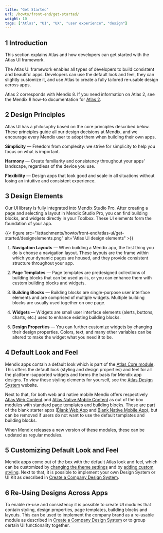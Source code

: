 ```yaml
---
title: "Get Started"
url: /howto/front-end/get-started/
weight: 10
tags: ["Atlas", "UI", "UX", "user experience", "design"]
---
```


## 1 Introduction

This section explains Atlas and how developers can get started with the Atlas UI framework.

The Atlas UI framework enables all types of developers to build consistent and beautiful apps. Developers can use the default look and feel, they can slightly customize it, and use Atlas to create a fully tailored re-usable design across apps.

Atlas 2 corresponds with Mendix 8. If you need information on Atlas 2, see the Mendix 8 how-to documentation for [Atlas 2](/howto8/front-end/atlas-ui/).

## 2 Design Principles

Atlas UI has a philosophy based on the core principles described below. These principles guide all our design decisions at Mendix, and we encourage every Mendix user to adopt them when building their own apps.

**Simplicity**  — Freedom from complexity: we strive for simplicity to help you focus on what is important.

**Harmony** — Create familiarity and consistency throughout your apps' landscape, regardless of the device you use.

**Flexibility** — Design apps that look good and scale in all situations without losing an intuitive and consistent experience.

## 3 Design Elements

Our UI library is fully integrated into Mendix Studio Pro. After creating a page and selecting a layout in Mendix Studio Pro, you can find building blocks, and widgets directly in your Toolbox. These UI elements form the foundation of your app.

{{< figure src="/attachments/howto/front-end/atlas-ui/get-started/designelements.png" alt="Atlas UI design elements" >}}

1. **Navigation Layouts** — When building a Mendix app, the first thing you do is choose a navigation layout. These layouts are the frame within which your dynamic pages are housed, and they provide consistent structure throughout your app.

2. **Page Templates** — Page templates are predesigned collections of building blocks that can be used as-is, or you can enhance them with custom building blocks and widgets.

3. **Building Blocks** — Building blocks are single-purpose user interface elements and are comprised of multiple widgets. Multiple building blocks are usually used together on one page.

4. **Widgets** — Widgets are small user interface elements (alerts, buttons, charts, etc.) used to enhance existing building blocks.

5. **Design Properties** — You can further customize widgets by changing their design properties. Colors, text, and many other variables can be altered to make the widget what you need it to be.

## 4 Default Look and Feel

Mendix apps contain a default look which is part of the [Atlas Core module](https://marketplace.mendix.com/link/component/117187). This offers the default look (styling and design properties) and feel for all the platform-supported widgets and forms the basis for Mendix app designs. To view these styling elements for yourself, see the [Atlas Design System](https://atlasdesignsystem.mendixcloud.com/) website.

Next to that, for both web and native mobile Mendix offers respectively [Atlas Web Content](https://marketplace.mendix.com/link/component/117183) and [Atlas Native Mobile Content](https://marketplace.mendix.com/link/component/117175) as out of the box modules with standard page templates and building blocks. These are part of the blank starter apps ([Blank Web App](https://marketplace.mendix.com/link/component/51830) and [Blank Native Mobile App](https://marketplace.mendix.com/link/component/109511)), but can be removed if users do not want to use the default templates and building blocks.

When Mendix releases a new version of these modules, these can be updated as regular modules.

## 5 Customizing Default Look and Feel

Mendix apps come out of the box with the default Atlas look and feel, which can be customized by [changing the theme settings](/howto/front-end/customize-styling-new/) and by [adding custom styling](/howto/front-end/customize-styling-new/). Next to that, it is possible to implement your own Design System or UI Kit as described in [Create a Company Design System](/howto/front-end/create-a-company-design-system/).

## 6 Re-Using Designs Across Apps

To enable re-use and consistency it is possible to create UI modules that contain styling, design properties, page templates, building blocks and layouts. This can be used to implement the company brand as a re-usable module as described in  [Create a Company Design System](/howto/front-end/create-a-company-design-system/) or to group certain UI functionality together.
